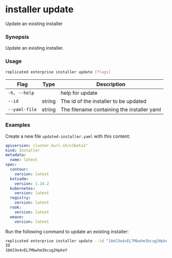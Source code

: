 # installer update

Update an existing installer

### Synopsis

Update an existing installer.

### Usage
```bash
replicated enterprise installer update [flags]
```


| Flag                  | Type   | Description |
|-----------------------|--------|-------------|
| `-h, --help` | | help for update |
| `--id` | string | The id of the installer to be updated |
| `--yaml-file` | string | The filename containing the installer yaml |

### Examples

Create a new file `updated-installer.yaml` with this content:
```yaml
apiversion: cluster.kurl.sh/v1beta1"
kind: Installer
metadata:
  name: latest
spec:
  contour:
    version: latest
  kotsadm:
    version: 1.14.2
  kubernetes:
    version: latest
  registry:
    version: latest
  rook:
    version: latest
  weave:
    version: latest
```

Run the following command to update an existing installer:
```bash
replicated enterprise installer update --id "1bHJ3o4vEL7Mbwhm3bcug2HpkeY" --yaml-file updated-installer.yaml
ID
1bHJ3o4vEL7Mbwhm3bcug2HpkeY
```
